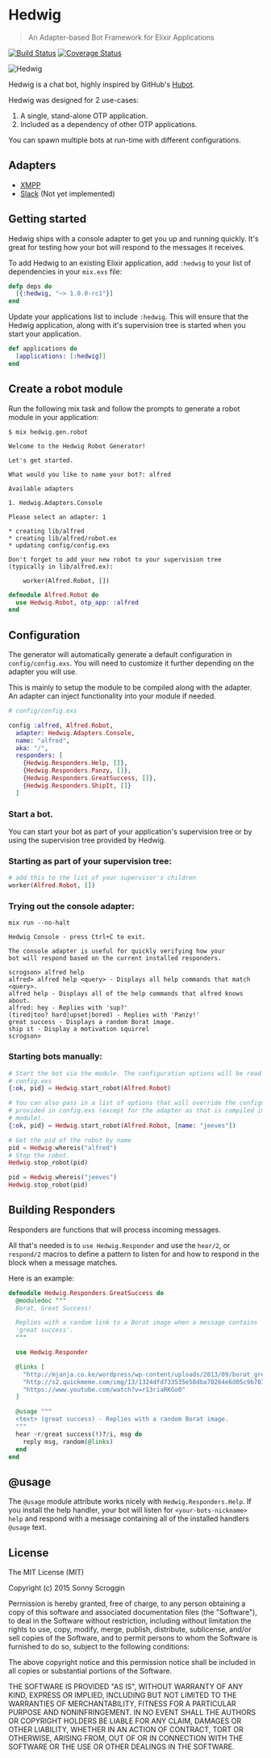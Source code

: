 # Hedwig

> An Adapter-based Bot Framework for Elixir Applications

[![Build Status](https://travis-ci.org/hedwig-im/hedwig.svg?branch=master)](https://travis-ci.org/hedwig-im/hedwig)
[![Coverage Status](https://coveralls.io/repos/hedwig-im/hedwig/badge.svg?branch=master&service=github)](https://coveralls.io/github/hedwig-im/hedwig?branch=master)

![Hedwig](https://raw.githubusercontent.com/hedwig-im/hedwig/master/hedwig.png)

Hedwig is a chat bot, highly inspired by GitHub's [Hubot](https://hubot.github.com/).

Hedwig was designed for 2 use-cases:

  1. A single, stand-alone OTP application.
  2. Included as a dependency of other OTP applications.

You can spawn multiple bots at run-time with different configurations.

## Adapters

- [XMPP](https://github.com/hedwig-im/hedwig_xmpp)
- [Slack](https://github.com/hedwig-im/hedwig_slack) (Not yet implemented)

## Getting started

Hedwig ships with a console adapter to get you up and running quickly. It's
great for testing how your bot will respond to the messages it receives.

To add Hedwig to an existing Elixir application, add `:hedwig` to your list of
dependencies in your `mix.exs` file:

```elixir
defp deps do
  [{:hedwig, "~> 1.0.0-rc1"}]
end
```

Update your applications list to include `:hedwig`. This will ensure that the
Hedwig application, along with it's supervision tree is started when you start
your application.

```elixir
def applications do
  [applications: [:hedwig]]
end
```

## Create a robot module

Run the following mix task and follow the prompts to generate a robot module
in your application:

```shell
$ mix hedwig.gen.robot

Welcome to the Hedwig Robot Generator!

Let's get started.

What would you like to name your bot?: alfred

Available adapters

1. Hedwig.Adapters.Console

Please select an adapter: 1

* creating lib/alfred
* creating lib/alfred/robot.ex
* updating config/config.exs

Don't forget to add your new robot to your supervision tree
(typically in lib/alfred.ex):

    worker(Alfred.Robot, [])
```

```elixir
defmodule Alfred.Robot do
  use Hedwig.Robot, otp_app: :alfred
end
```

## Configuration

The generator will automatically generate a default configuration in
`config/config.exs`. You will need to customize it further depending on the
adapter you will use.

This is mainly to setup the module to be compiled along with the adapter. An
adapter can inject functionality into your module if needed.

```elixir
# config/config.exs

config :alfred, Alfred.Robot,
  adapter: Hedwig.Adapters.Console,
  name: "alfred",
  aka: "/",
  responders: [
    {Hedwig.Responders.Help, []},
    {Hedwig.Responders.Panzy, []},
    {Hedwig.Responders.GreatSuccess, []},
    {Hedwig.Responders.ShipIt, []}
  ]
```

### Start a bot.

You can start your bot as part of your application's supervision tree or by
using the supervision tree provided by Hedwig.

### Starting as part of your supervision tree:

```elixir
# add this to the list of your supervisor's children
worker(Alfred.Robot, [])
```

### Trying out the console adapter:

```shell
mix run --no-halt

Hedwig Console - press Ctrl+C to exit.

The console adapter is useful for quickly verifying how your
bot will respond based on the current installed responders.

scrogson> alfred help
alfred> alfred help <query> - Displays all help commands that match <query>.
alfred help - Displays all of the help commands that alfred knows about.
alfred: hey - Replies with 'sup?'
(tired|too? hard|upset|bored) - Replies with 'Panzy!'
great success - Displays a random Borat image.
ship it - Display a motivation squirrel
scrogson>
```

### Starting bots manually:

```elixir
# Start the bot via the module. The configuration options will be read in from
# config.exs
{:ok, pid} = Hedwig.start_robot(Alfred.Robot)

# You can also pass in a list of options that will override the configuration
# provided in config.exs (except for the adapter as that is compiled into the
# module).
{:ok, pid} = Hedwig.start_robot(Alfred.Robot, [name: "jeeves"])

# Get the pid of the robot by name
pid = Hedwig.whereis("alfred")
# Stop the robot.
Hedwig.stop_robot(pid)

pid = Hedwig.whereis("jeeves")
Hedwig.stop_robot(pid)
```

## Building Responders

Responders are functions that will process incoming messages.

All that's needed is to `use Hedwig.Responder` and use the `hear/2`, or
`respond/2` macros to define a pattern to listen for and how to respond in
the block when a message matches.

Here is an example:

```elixir
defmodule Hedwig.Responders.GreatSuccess do
  @moduledoc """
  Borat, Great Success!

  Replies with a random link to a Borat image when a message contains
  'great success'.
  """

  use Hedwig.Responder

  @links [
    "http://mjanja.co.ke/wordpress/wp-content/uploads/2013/09/borat_great_success.jpg",
    "http://s2.quickmeme.com/img/13/1324dfd733535e58dba70264e6d05c9b70346204d2cacef65abef9c702746d1c.jpg",
    "https://www.youtube.com/watch?v=r13riaRKGo0"
  ]

  @usage """
  <text> (great success) - Replies with a random Borat image.
  """
  hear ~r/great success(!)?/i, msg do
    reply msg, random(@links)
  end
end
```

## @usage

The `@usage` module attribute works nicely with `Hedwig.Responders.Help`. If you
install the help handler, your bot will listen for `<your-bots-nickname> help`
and respond with a message containing all of the installed handlers `@usage`
text.

## License

The MIT License (MIT)

Copyright (c) 2015 Sonny Scroggin

Permission is hereby granted, free of charge, to any person obtaining a copy
of this software and associated documentation files (the "Software"), to deal
in the Software without restriction, including without limitation the rights
to use, copy, modify, merge, publish, distribute, sublicense, and/or sell
copies of the Software, and to permit persons to whom the Software is
furnished to do so, subject to the following conditions:

The above copyright notice and this permission notice shall be included in all
copies or substantial portions of the Software.

THE SOFTWARE IS PROVIDED "AS IS", WITHOUT WARRANTY OF ANY KIND, EXPRESS OR
IMPLIED, INCLUDING BUT NOT LIMITED TO THE WARRANTIES OF MERCHANTABILITY,
FITNESS FOR A PARTICULAR PURPOSE AND NONINFRINGEMENT. IN NO EVENT SHALL THE
AUTHORS OR COPYRIGHT HOLDERS BE LIABLE FOR ANY CLAIM, DAMAGES OR OTHER
LIABILITY, WHETHER IN AN ACTION OF CONTRACT, TORT OR OTHERWISE, ARISING FROM,
OUT OF OR IN CONNECTION WITH THE SOFTWARE OR THE USE OR OTHER DEALINGS IN THE
SOFTWARE.
